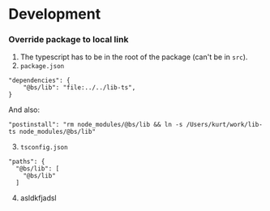 # Development


### Override package to local link

1. The typescript has to be in the root of the package (can't be in `src`). 
2. `package.json`

```
"dependencies": {
    "@bs/lib": "file:../../lib-ts",
}
```

And also:

```
"postinstall": "rm node_modules/@bs/lib && ln -s /Users/kurt/work/lib-ts node_modules/@bs/lib"
```

3. `tsconfig.json`

```
"paths": {
  "@bs/lib": [
    "@bs/lib"
  ]
```

4. asldkfjadsl